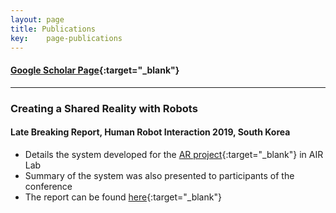```yaml
---
layout: page
title: Publications
key:    page-publications
---
```


#### [Google Scholar Page](https://scholar.google.com/citations?hl=en&user=ZmnQkLMAAAAJ){:target="_blank"}
--------
### Creating a Shared Reality with Robots
#### Late Breaking Report, Human Robot Interaction 2019, South Korea

* Details the system developed for the [AR project](/projects#visualizing-a-robots-perspective-in-augmented-reality){:target="_blank"} in AIR Lab
* Summary of the system was also presented to participants of the conference
* The report can be found [here](https://ieeexplore.ieee.org/document/8673191){:target="_blank"}
